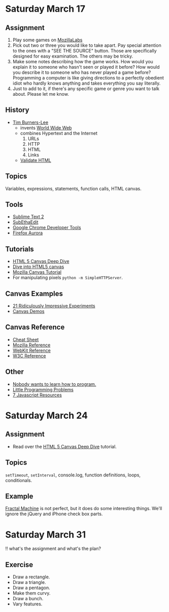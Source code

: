 # Saturday March 17

## Assignment

1. Play some games on [MozillaLabs](https://gaming.mozillalabs.com/games/)
2. Pick out two or three you would like to take apart.  Pay special attention to the ones with a "SEE THE SOURCE" button.  Those are specifically designed for easy examination.  The others may be tricky.
3. Make some notes describing how the game works.  How would you explain it to someone who hasn't seen or played it before?  How would you describe it to someone who has never played a game before?  Programming a computer is like giving directions to a perfectly obedient idiot who hardly knows anything and takes everything you say literally.
4. Just to add to it, if there's any specific game or genre you want to talk about.  Please let me know.

## History

* [Tim Burners-Lee](http://en.wikipedia.org/wiki/Tim_Berners-Lee)
	* invents [World Wide Web](http://en.wikipedia.org/wiki/World_Wide_Web)
	* combines Hypertext and the Internet
		1. URLs
		2. HTTP
		3. HTML
		4. Links
	* [Validate HTML](http://validator.w3.org/)

## Topics

Variables, expressions, statements, function calls, HTML canvas.

## Tools

* [Sublime Text 2](http://www.sublimetext.com/2)
* [SubEthaEdit](http://www.codingmonkeys.de/subethaedit/)
* [Google Chrome Developer Tools](http://code.google.com/chrome/devtools/docs/overview.html)
* [Firefox Aurora](http://www.mozilla.org/en-US/firefox/aurora/)

## Tutorials

* [HTML 5 Canvas Deep Dive](http://projects.joshy.org/presentations/HTML/CanvasDeepDive/presentation.html)
* [Dive into HTML5 canvas](http://diveintohtml5.info/canvas.html)
* [Mozilla Canvas Tutorial](https://developer.mozilla.org/en/Canvas_tutorial)
* For manipulating pixels `python -m SimpleHTTPServer`.

## Canvas Examples

* [21 Ridiculously Impressive Experiments](http://net.tutsplus.com/articles/web-roundups/21-ridiculously-impressive-html5-canvas-experiments/)
* [Canvas Demos](http://www.canvasdemos.com/)

## Canvas Reference

* [Cheat Sheet](http://blog.nihilogic.dk/2009/02/html5-canvas-cheat-sheet.html)
* [Mozilla Reference](https://developer.mozilla.org/en/DOM/HTMLCanvasElement)
* [WebKit Reference](https://developer.apple.com/library/mac/#documentation/AppleApplications/Conceptual/SafariJSProgTopics/Tasks/Canvas.html)
* [W3C Reference](http://dev.w3.org/html5/2dcontext/)

## Other

* [Nobody wants to learn how to program.](http://inventwithpython.com/blog/2012/03/03/nobody-wants-to-learn-how-to-program/)
* [Little Programming Problems](http://coderbyte.com)
* [7 Javascript Resources](http://accidentaltechnologist.com/javascript/7-resources-every-javascript-developer-should-know/)

# Saturday March 24

## Assignment

* Read over the [HTML 5 Canvas Deep Dive](http://projects.joshy.org/presentations/HTML/CanvasDeepDive/presentation.html) tutorial.

## Topics

`setTimeout`, `setInterval`, console.log, function definitions, loops, conditionals.

## Example

[Fractal Machine](http://www.cs.utoronto.ca/~noam/fractal_machine.html) is not perfect, but it does do some interesting things.  We'll ignore the jQuery and iPhone check box parts.

# Saturday March 31

!! what's the assignment and what's the plan?

## Exercise

* Draw a rectangle.
* Draw a triangle.
* Draw a pentagon.
* Make them curvy.
* Draw a bunch.
* Vary features.
